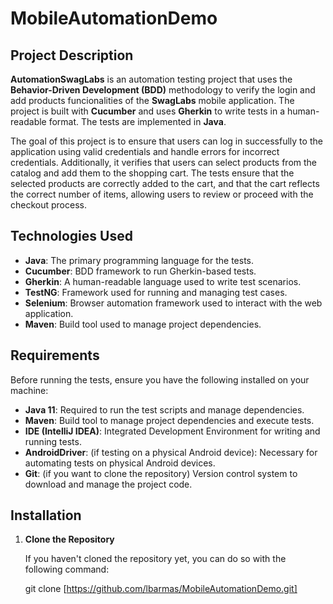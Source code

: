 # MobileAutomationDemo

## Project Description

**AutomationSwagLabs** is an automation testing project that uses the **Behavior-Driven Development (BDD)** methodology to verify the login and add products funcionalities of the **SwagLabs** mobile application. The project is built with **Cucumber** and uses **Gherkin** to write tests in a human-readable format. The tests are implemented in **Java**.

The goal of this project is to ensure that users can log in successfully to the application using valid credentials and handle errors for incorrect credentials. Additionally, it verifies that users can select products from the catalog and add them to the shopping cart. The tests ensure that the selected products are correctly added to the cart, and that the cart reflects the correct number of items, allowing users to review or proceed with the checkout process.

## Technologies Used

- **Java**: The primary programming language for the tests.
- **Cucumber**: BDD framework to run Gherkin-based tests.
- **Gherkin**: A human-readable language used to write test scenarios.
- **TestNG**: Framework used for running and managing test cases.
- **Selenium**: Browser automation framework used to interact with the web application.
- **Maven**: Build tool used to manage project dependencies.

## Requirements

Before running the tests, ensure you have the following installed on your machine:

- **Java 11**: Required to run the test scripts and manage dependencies.
- **Maven**: Build tool to manage project dependencies and execute tests.
- **IDE (IntelliJ IDEA)**:  Integrated Development Environment for writing and running tests.
- **AndroidDriver**: (if testing on a physical Android device): Necessary for automating tests on physical Android devices.
- **Git**: (if you want to clone the repository) Version control system to download and manage the project code.

## Installation

1. **Clone the Repository**

   If you haven't cloned the repository yet, you can do so with the following command:

   git clone [https://github.com/lbarmas/MobileAutomationDemo.git]
   
